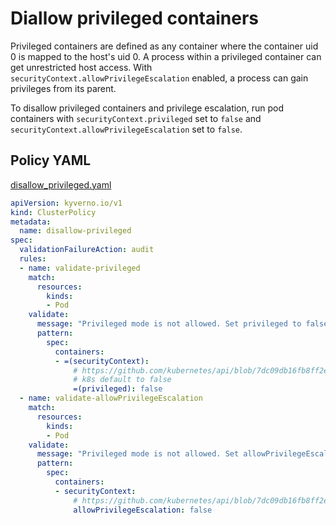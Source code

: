 # Diallow privileged containers

Privileged containers are defined as any container where the container uid 0 is mapped to the host's uid 0. A process within a privileged container can get unrestricted host access. With `securityContext.allowPrivilegeEscalation` enabled, a process can gain privileges from its parent.

To disallow privileged containers and privilege escalation, run pod containers with `securityContext.privileged` set to `false` and `securityContext.allowPrivilegeEscalation` set to `false`.

## Policy YAML

[disallow_privileged.yaml](best_practices/disallow_privileged.yaml)

````yaml
apiVersion: kyverno.io/v1
kind: ClusterPolicy
metadata:
  name: disallow-privileged
spec:
  validationFailureAction: audit
  rules:
  - name: validate-privileged
    match:
      resources:
        kinds:
        - Pod
    validate:
      message: "Privileged mode is not allowed. Set privileged to false"
      pattern:
        spec:
          containers:
          - =(securityContext):
              # https://github.com/kubernetes/api/blob/7dc09db16fb8ff2eee16c65dc066c85ab3abb7ce/core/v1/types.go#L5707-L5711
              # k8s default to false
              =(privileged): false
  - name: validate-allowPrivilegeEscalation
    match:
      resources:
        kinds:
        - Pod
    validate:
      message: "Privileged mode is not allowed. Set allowPrivilegeEscalation to false"
      pattern:
        spec:
          containers:
          - securityContext:
              # https://github.com/kubernetes/api/blob/7dc09db16fb8ff2eee16c65dc066c85ab3abb7ce/core/v1/types.go#L5754
              allowPrivilegeEscalation: false
````

